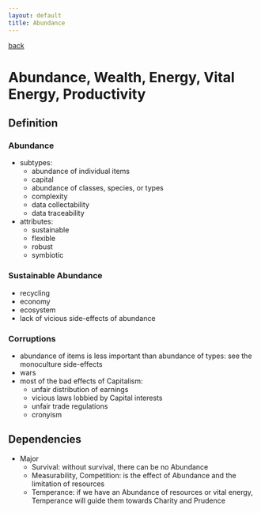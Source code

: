 ```yaml
---
layout: default
title: Abundance
---
```

[back](./)

# Abundance, Wealth, Energy, Vital Energy, Productivity

## Definition


### Abundance

- subtypes:
    - abundance of individual items
    - capital
    - abundance of classes, species, or types
    - complexity
    - data collectability
    - data traceability
- attributes:
    - sustainable
    - flexible
    - robust
    - symbiotic

### Sustainable Abundance

- recycling
- economy
- ecosystem
- lack of vicious side-effects of abundance

### Corruptions

- abundance of items is less important than abundance of types: see the monoculture side-effects
- wars
- most of the bad effects of Capitalism:
    - unfair distribution of earnings
    - vicious laws lobbied by Capital interests
    - unfair trade regulations
    - cronyism

## Dependencies

- Major
    - Survival: without survival, there can be no Abundance
    - Measurability, Competition: is the effect of Abundance and the limitation of resources
    - Temperance: if we have an Abundance of resources or vital energy, Temperance will guide them towards Charity and Prudence
